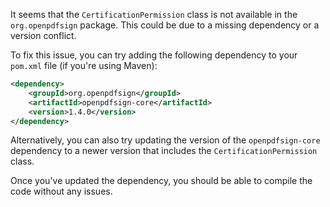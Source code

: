 It seems that the `CertificationPermission` class is not available in the `org.openpdfsign` package. This could be due to a missing dependency or a version conflict.

To fix this issue, you can try adding the following dependency to your `pom.xml` file (if you're using Maven):
```xml
<dependency>
    <groupId>org.openpdfsign</groupId>
    <artifactId>openpdfsign-core</artifactId>
    <version>1.4.0</version>
</dependency>
```
Alternatively, you can also try updating the version of the `openpdfsign-core` dependency to a newer version that includes the `CertificationPermission` class.

Once you've updated the dependency, you should be able to compile the code without any issues.